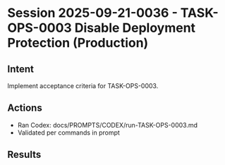 ﻿# Session 2025-09-21-0036 - TASK-OPS-0003 Disable Deployment Protection (Production)

## Intent
Implement acceptance criteria for TASK-OPS-0003.

## Actions
- Ran Codex: docs/PROMPTS/CODEX/run-TASK-OPS-0003.md
- Validated per commands in prompt

## Results
<fill after run>

